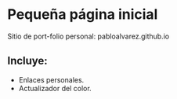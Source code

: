 # Pequeña página inicial
Sitio de port-folio personal: pabloalvarez.github.io

## Incluye:
+ Enlaces personales.
+ Actualizador del color.
